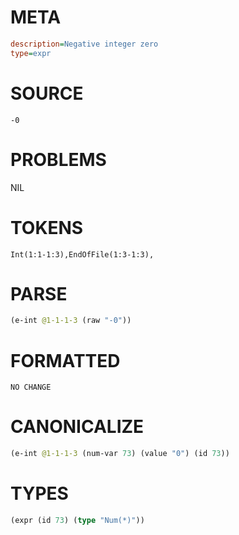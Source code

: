 # META
~~~ini
description=Negative integer zero
type=expr
~~~
# SOURCE
~~~roc
-0
~~~
# PROBLEMS
NIL
# TOKENS
~~~zig
Int(1:1-1:3),EndOfFile(1:3-1:3),
~~~
# PARSE
~~~clojure
(e-int @1-1-1-3 (raw "-0"))
~~~
# FORMATTED
~~~roc
NO CHANGE
~~~
# CANONICALIZE
~~~clojure
(e-int @1-1-1-3 (num-var 73) (value "0") (id 73))
~~~
# TYPES
~~~clojure
(expr (id 73) (type "Num(*)"))
~~~